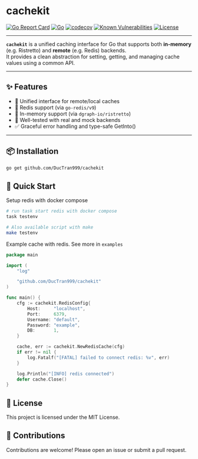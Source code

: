 # cachekit

[![Go Report Card](https://goreportcard.com/badge/github.com/DucTran999/cachekit)](https://goreportcard.com/report/github.com/DucTran999/cachekit)
[![Go](https://img.shields.io/badge/Go-1.23-blue?logo=go)](https://golang.org)
[![codecov](https://codecov.io/gh/DucTran999/cachekit/graph/badge.svg?token=5XBMMBKCPD)](https://codecov.io/gh/DucTran999/cachekit)
[![Known Vulnerabilities](https://snyk.io/test/github/ductran999/cachekit/badge.svg)](https://snyk.io/test/github/ductran999/cachekit)
[![License](https://img.shields.io/github/license/DucTran999/cachekit)](LICENSE)

---

**`cachekit`** is a unified caching interface for Go that supports both **in-memory** (e.g. Ristretto) and **remote** (e.g. Redis) backends.  
It provides a clean abstraction for setting, getting, and managing cache values using a common API.

---

## ✨ Features

- 🔄 Unified interface for remote/local caches
- 🔐 Redis support (via `go-redis/v9`)
- 🧠 In-memory support (via `dgraph-io/ristretto`)
- 🧪 Well-tested with real and mock backends
- ✅ Graceful error handling and type-safe GetInto()

---

## 📦 Installation

```bash
go get github.com/DucTran999/cachekit
```

## 🚀 Quick Start

Setup redis with docker compose

```bash
# run task start redis with docker compose
task testenv
```

```bash
# Also available script with make
make testenv
```

Example cache with redis. See more in `examples`

```go
package main

import (
	"log"

	"github.com/DucTran999/cachekit"
)

func main() {
	cfg := cachekit.RedisConfig{
		Host:     "localhost",
		Port:     6379,
		Username: "default",
		Password: "example",
		DB:       1,
	}

	cache, err := cachekit.NewRedisCache(cfg)
	if err != nil {
		log.Fatalf("[FATAL] failed to connect redis: %v", err)
	}

	log.Println("[INFO] redis connected")
	defer cache.Close()
}
```

## 📜 License

This project is licensed under the MIT License.

## 🙌 Contributions

Contributions are welcome! Please open an issue or submit a pull request.
